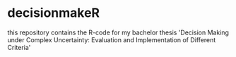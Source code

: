 # decisionmakeR
this repository contains the R-code for my bachelor thesis 'Decision Making under Complex Uncertainty: Evaluation and Implementation of Different Criteria'
